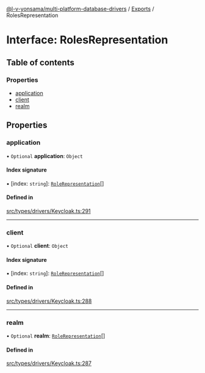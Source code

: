[@l-v-yonsama/multi-platform-database-drivers](../README.md) / [Exports](../modules.md) / RolesRepresentation

# Interface: RolesRepresentation

## Table of contents

### Properties

- [application](RolesRepresentation.md#application)
- [client](RolesRepresentation.md#client)
- [realm](RolesRepresentation.md#realm)

## Properties

### application

• `Optional` **application**: `Object`

#### Index signature

▪ [index: `string`]: [`RoleRepresentation`](RoleRepresentation.md)[]

#### Defined in

[src/types/drivers/Keycloak.ts:291](https://github.com/l-v-yonsama/db-drivers/blob/d4478ef/src/types/drivers/Keycloak.ts#L291)

___

### client

• `Optional` **client**: `Object`

#### Index signature

▪ [index: `string`]: [`RoleRepresentation`](RoleRepresentation.md)[]

#### Defined in

[src/types/drivers/Keycloak.ts:288](https://github.com/l-v-yonsama/db-drivers/blob/d4478ef/src/types/drivers/Keycloak.ts#L288)

___

### realm

• `Optional` **realm**: [`RoleRepresentation`](RoleRepresentation.md)[]

#### Defined in

[src/types/drivers/Keycloak.ts:287](https://github.com/l-v-yonsama/db-drivers/blob/d4478ef/src/types/drivers/Keycloak.ts#L287)
